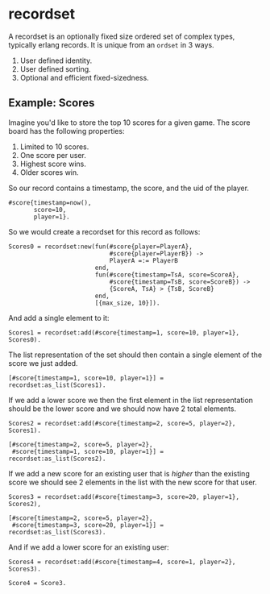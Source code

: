 recordset
=========

A recordset is an optionally fixed size ordered set of complex types,
typically erlang records.  It is unique from an ``ordset`` in 3 ways.

1. User defined identity.
2. User defined sorting.
3. Optional and efficient fixed-sizedness.


Example: Scores
---------------

Imagine you'd like to store the top 10 scores for a given game.  The score
board has the following properties:

1. Limited to 10 scores.
2. One score per user.
4. Highest score wins.
3. Older scores win.

So our record contains a timestamp, the score, and the uid of the
player.

    #score{timestamp=now(),
           score=10,
           player=1}.


So we would create a recordset for this record as follows:

    Scores0 = recordset:new(fun(#score{player=PlayerA},
                                #score{player=PlayerB}) ->
                                PlayerA =:= PlayerB
                            end,
                            fun(#score{timestamp=TsA, score=ScoreA},
                                #score{timestamp=TsB, score=ScoreB}) ->
                                {ScoreA, TsA} > {TsB, ScoreB}
                            end,
                            [{max_size, 10}]).


And add a single element to it:

    Scores1 = recordset:add(#score{timestamp=1, score=10, player=1}, Scores0).

The list representation of the set should then contain a single element of the
score we just added.

    [#score{timestamp=1, score=10, player=1}] = recordset:as_list(Scores1).

If we add a lower score we then the first element in the list representation
should be the lower score and we should now have 2 total elements.

    Scores2 = recordset:add(#score{timestamp=2, score=5, player=2}, Scores1).

    [#score{timestamp=2, score=5, player=2},
     #score{timestamp=1, score=10, player=1}] = recordset:as_list(Scores2).

If we add a new score for an existing user that is _higher_ than the existing
score we should see 2 elements in the list with the new score for that user.

    Scores3 = recordset:add(#score{timestamp=3, score=20, player=1}, Scores2),

    [#score{timestamp=2, score=5, player=2},
     #score{timestamp=3, score=20, player=1}] = recordset:as_list(Scores3).

And if we add a lower score for an existing user:

    Scores4 = recordset:add(#score{timestamp=4, score=1, player=2}, Scores3).

    Score4 = Score3.
